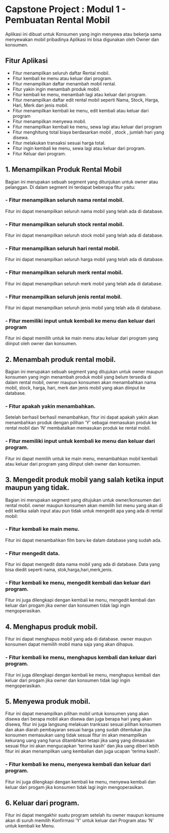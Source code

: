 # Capstone Project : Modul 1 - Pembuatan Rental Mobil
Aplikasi ini dibuat untuk Konsumen yang ingin menyewa atau bekerja sama menyewakan mobil pribadinya
Aplikasi ini bisa digunakan oleh Owner dan konsumen.

## Fitur Aplikasi
- Fitur menampilkan seluruh daftar Rental mobil.
- Fitur kembali ke menu atau keluar dari program.
- Fitur menampilkan daftar menambah mobil rental.
- Fitur yakin ingin menambah produk mobil.
- Fitur kembali ke menu, menambah lagi atau keluar dari program.
- Fitur menampilkan daftar edit rental mobil seperti Nama, Stock, Harga, Hari, Merk dan jenis mobil.
- Fitur menampilkan kembali ke menu, edit kembali atau keluar dari program
- Fitur menampilkan menyewa mobil.
- Fitur menampilkan kembali ke menu, sewa lagi atau keluar dari program
- Fitur menghitung total biaya berdasarkan mobil , stock , jumlah hari yang disewa.
- Fitur melakukan transaksi sesuai harga total.
- Fitur ingin kembali ke menu, sewa lagi atau keluar dari program.
- Fitur Keluar dari program.


## 1. Menampilkan Produk Rental Mobil
Bagian ini merupakan sebuah segment yang ditunjukan untuk owner atau pelanggan. Di dalam segment ini terdapat beberapa fitur yaitu:

### - Fitur menampilkan seluruh nama rental mobil.
Fitur ini dapat menampilkan seluruh nama mobil yang telah ada di database.

### - Fitur menampilkan seluruh stock rental mobil.
Fitur ini dapat menampilkan seluruh stock mobil yang telah ada di database.

### - Fitur menampilkan seluruh hari rental mobil.
Fitur ini dapat menampilkan seluruh harga mobil yang telah ada di database.

### - Fitur menampilkan seluruh merk rental mobil.
Fitur ini dapat menampilkan seluruh merk mobil yang telah ada di database.

### - Fitur menampilkan seluruh jenis rental mobil.
Fitur ini dapat menampilkan seluruh jenis mobil yang telah ada di database.

### - Fitur memiliki input untuk kembali ke menu dan keluar dari program
Fitur ini dapat memilih untuk ke main menu atau keluar dari program yang diinput oleh owner dan konsumen.

## 2. Menambah produk rental mobil.
Bagian ini merupakan sebuah segment yang ditujukan untuk owner maupun konsumen yang ingin menambah produk mobil yang belum tersedia di dalam rental mobil, owner maupun konsumen akan menambahkan nama mobil, stock, harga, hari, merk dan jenis mobil yang akan diinput ke database.

### - Fitur apakah yakin menambahkan.
Setelah berhasil berhasil menambahkan, fitur ini dapat apakah yakin akan menambahkan produk dengan pilihan 'Y' sebagai memasukan produk ke rental mobil dan 'N' membatalkan memasukan produk ke rental mobil.

### - Fitur memiliki input untuk kembali ke menu dan keluar dari program.
Fitur ini dapat memilih untuk ke main menu, menambahkan mobil kembali atau keluar dari program yang diinput oleh owner dan konsumen.

## 3. Mengedit produk mobil yang salah ketika input maupun yang tidak.
Bagian ini merupakan segment yang ditujukan untuk owner/konsumen dari rental mobil. owner maupun konsumen akan memilih list menu yang akan di edit ketika salah input atau pun tidak untuk mengedit apa yang ada di rental mobil:

### - Fitur kembali ke main menu.
Fitur ini dapat menambahkan film baru ke dalam database yang sudah ada.

### - Fitur mengedit data.
Fitur ini dapat mengedit data nama mobil yang ada di database. Data yang bisa diedit seperti nama, stok,harga,hari,merk,jenis.

### - Fitur kembali ke menu, mengedit kembali dan keluar dari program.
Fitur ini juga dilengkapi dengan kembali ke menu, mengedit kembali dan keluar dari progam jika owner dan konsumen tidak lagi ingin mengoperasikan.

## 4. Menghapus produk mobil.
Fitur ini dapat menghapus mobil yang ada di database. owner maupun konsumen dapat memilih mobil mana saja yang akan dihapus.

### - Fitur kembali ke menu, menghapus kembali dan keluar dari program.
Fitur ini juga dilengkapi dengan kembali ke menu, menghapus kembali dan keluar dari progam jika owner dan konsumen tidak lagi ingin mengoperasikan.

## 5. Menyewa produk mobil.
Fitur ini dapat menampilkan pilihan mobil untuk konsumen yang akan disewa dari berapa mobil akan disewa dan juga berapa hari yang akan disewa, fitur ini juga langsung melakuan tranksasi sesuai pilihan konsumen dan akan diarah pembayaran sesuai harga yang sudah ditentukan jika konsumen memasukan uang tidak sesuai fitur ini akan menampilkan kekurang uang yang harus ditambhkan tetapi jika uang yang dimasukan sesuai fitur ini akan mengucapkan 'terima kasih' dan jika uang diberi lebih fitur ini akan menampilkan uang kembalian dan juga ucapan 'terima kasih'.

### - Fitur kembali ke menu, menyewa kembali dan keluar dari program.
Fitur ini juga dilengkapi dengan kembali ke menu, menyewa kembali dan keluar dari progam jika konsumen tidak lagi ingin mengoperasikan.

## 6. Keluar dari program.
Fitur ini dapat mengakhir suatu program setelah itu owner maupun konsume akan di suruh memilih Konfirmasi 'Y' untuk keluar dari Program atau 'N' untuk kembali ke Menu.
